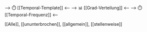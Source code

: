 --> ⏱️ [[Temporal-Template]] <--
--> 📊 [[Grad-Verteilung]] <--
--> ⏱️ [[Temporal-Frequenz]] <--

[[Alle]], [[ununterbrochen]], [[allgemein]], [[stellenweise]]
